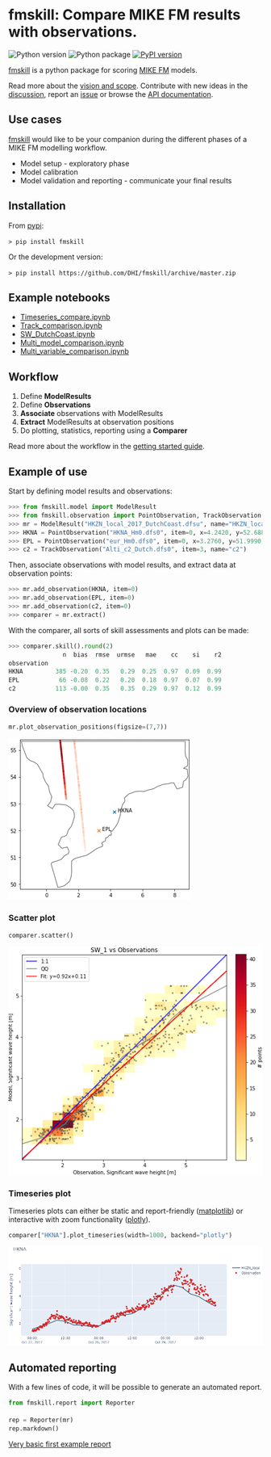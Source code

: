 # fmskill: Compare MIKE FM results with observations.
 ![Python version](https://img.shields.io/pypi/pyversions/fmskill.svg) 
![Python package](https://github.com/DHI/fmskill/actions/workflows/full_test.yml/badge.svg) [![PyPI version](https://badge.fury.io/py/fmskill.svg)](https://badge.fury.io/py/fmskill)

[fmskill](https://github.com/DHI/fmskill) is a python package for scoring [MIKE FM](https://www.mikepoweredbydhi.com/products/mike-21-3) models. 

Read more about the [vision and scope](https://dhi.github.io/fmskill/vision.html). Contribute with new ideas in the [discussion](https://github.com/DHI/fmskill/discussions), report an [issue](https://github.com/DHI/fmskill/issues) or browse the [API documentation](https://dhi.github.io/fmskill/api.html).


## Use cases

[fmskill](https://github.com/DHI/fmskill) would like to be your companion during the different phases of a MIKE FM modelling workflow.

* Model setup - exploratory phase   
* Model calibration
* Model validation and reporting - communicate your final results

## Installation

From [pypi](https://pypi.org/project/fmskill/):

`> pip install fmskill`

Or the development version:

`> pip install https://github.com/DHI/fmskill/archive/master.zip`


## Example notebooks

* [Timeseries_compare.ipynb](https://nbviewer.jupyter.org/github/DHI/fmskill/blob/main/notebooks/timeseries_compare.ipynb)
* [Track_comparison.ipynb](https://nbviewer.jupyter.org/github/DHI/fmskill/blob/main/notebooks/Track_comparison.ipynb)
* [SW_DutchCoast.ipynb](https://nbviewer.jupyter.org/github/DHI/fmskill/blob/main/notebooks/SW_DutchCoast.ipynb)
* [Multi_model_comparison.ipynb](https://nbviewer.jupyter.org/github/DHI/fmskill/blob/main/notebooks/Multi_model_comparison.ipynb)
* [Multi_variable_comparison.ipynb](https://nbviewer.jupyter.org/github/DHI/fmskill/blob/main/notebooks/Multi_variable_comparison.ipynb)


## Workflow

1. Define **ModelResults**
2. Define **Observations**
3. **Associate** observations with ModelResults
4. **Extract** ModelResults at observation positions
5. Do plotting, statistics, reporting using a **Comparer**

Read more about the workflow in the [getting started guide](https://dhi.github.io/fmskill/getting_started.html).


## Example of use

Start by defining model results and observations:

```python
>>> from fmskill.model import ModelResult
>>> from fmskill.observation import PointObservation, TrackObservation
>>> mr = ModelResult("HKZN_local_2017_DutchCoast.dfsu", name="HKZN_local")
>>> HKNA = PointObservation("HKNA_Hm0.dfs0", item=0, x=4.2420, y=52.6887, name="HKNA")
>>> EPL = PointObservation("eur_Hm0.dfs0", item=0, x=3.2760, y=51.9990, name="EPL")
>>> c2 = TrackObservation("Alti_c2_Dutch.dfs0", item=3, name="c2")
```

Then, associate observations with model results, and extract data at observation points:

```python
>>> mr.add_observation(HKNA, item=0)
>>> mr.add_observation(EPL, item=0)
>>> mr.add_observation(c2, item=0)
>>> comparer = mr.extract()
```

With the comparer, all sorts of skill assessments and plots can be made:

```python
>>> comparer.skill().round(2)
               n  bias  rmse  urmse   mae    cc    si    r2
observation                                                
HKNA         385 -0.20  0.35   0.29  0.25  0.97  0.09  0.99
EPL           66 -0.08  0.22   0.20  0.18  0.97  0.07  0.99
c2           113 -0.00  0.35   0.35  0.29  0.97  0.12  0.99
```

### Overview of observation locations

```python
mr.plot_observation_positions(figsize=(7,7))
```

![map](https://raw.githubusercontent.com/DHI/fmskill/main/images/map.png)



### Scatter plot

```python
comparer.scatter()
```

![scatter](https://raw.githubusercontent.com/DHI/fmskill/main/images/scatter.png)

### Timeseries plot

Timeseries plots can either be static and report-friendly ([matplotlib](https://matplotlib.org/)) or interactive with zoom functionality ([plotly](https://plotly.com/python/)).

```python
comparer["HKNA"].plot_timeseries(width=1000, backend="plotly")
```

![timeseries](https://raw.githubusercontent.com/DHI/fmskill/main/images/plotly_timeseries.png)


## Automated reporting

With a few lines of code, it will be possible to generate an automated report.

```python
from fmskill.report import Reporter

rep = Reporter(mr)
rep.markdown()
```

[Very basic first example report](https://github.com/DHI/fmskill/blob/main/notebooks/HKZN_local/HKZN_local.md)
